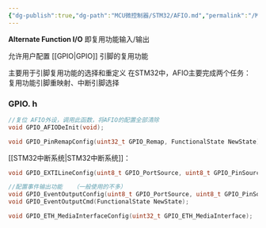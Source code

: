 ```yaml
---
{"dg-publish":true,"dg-path":"MCU微控制器/STM32/AFIO.md","permalink":"/MCU微控制器/STM32/AFIO/","dgPassFrontmatter":true,"noteIcon":"","created":"2024-07-16T21:33:01.069+08:00","updated":"2024-07-19T19:31:07.398+08:00"}
---
```


**Alternate Function I/O**
即复用功能输入/输出

允许用户配置 [[GPIO\|GPIO]] 引脚的复用功能


主要用于引脚复用功能的选择和重定义
在STM32中，AFIO主要完成两个任务：复用功能引脚重映射、中断引脚选择


### GPIO. h

```C
//复位 AFIO外设，调用此函数，将AFIO的配置全部清除
void GPIO_AFIODeInit(void);
```

```C
void GPIO_PinRemapConfig(uint32_t GPIO_Remap, FunctionalState NewState);  //引脚重映射
```


[[STM32中断系统\|STM32中断系统]]：

```C
void GPIO_EXTILineConfig(uint8_t GPIO_PortSource, uint8_t GPIO_PinSource); // 外部中断选择，配置数据选择器来选择想要的中断引脚
```


```C
//配置事件输出功能   （一般使用的不多）
void GPIO_EventOutputConfig(uint8_t GPIO_PortSource, uint8_t GPIO_PinSource);
void GPIO_EventOutputCmd(FunctionalState NewState);
```


```C
void GPIO_ETH_MediaInterfaceConfig(uint32_t GPIO_ETH_MediaInterface);  //以太网设备
```

